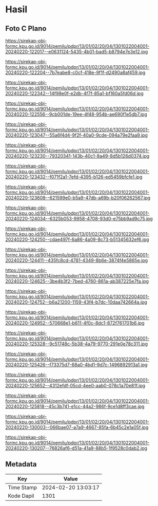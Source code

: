 # Hasil

## Foto C Plano

https://sirekap-obj-formc.kpu.go.id/9014/pemilu/pdpr/13/01/02/20/04/1301022004001-20240220-122017--e0631124-5435-4b01-bad5-b8794e7e3e12.jpg

https://sirekap-obj-formc.kpu.go.id/9014/pemilu/pdpr/13/01/02/20/04/1301022004001-20240220-122204--7b7eabe8-c0cf-418e-9f1f-d2490a8af459.jpg

https://sirekap-obj-formc.kpu.go.id/9014/pemilu/pdpr/13/01/02/20/04/1301022004001-20240220-122342--14f98e0f-e2db-4f7f-85a1-bf160a5fd06d.jpg

https://sirekap-obj-formc.kpu.go.id/9014/pemilu/pdpr/13/01/02/20/04/1301022004001-20240220-122556--9cb001de-19ee-4f48-954b-ae690f1e5db7.jpg

https://sirekap-obj-formc.kpu.go.id/9014/pemilu/pdpr/13/01/02/20/04/1301022004001-20240220-123047--55a6f4d4-9f2f-40a0-9cde-094a79e2faa9.jpg

https://sirekap-obj-formc.kpu.go.id/9014/pemilu/pdpr/13/01/02/20/04/1301022004001-20240220-123230--79320341-143b-40c1-8a49-8d5b126d0374.jpg

https://sirekap-obj-formc.kpu.go.id/9014/pemilu/pdpr/13/01/02/20/04/1301022004001-20240220-123432--f071f2a1-7efd-4395-b126-ed5459bfcfe1.jpg

https://sirekap-obj-formc.kpu.go.id/9014/pemilu/pdpr/13/01/02/20/04/1301022004001-20240220-123608--621599e0-b5a9-47db-a69b-b20f06262567.jpg

https://sirekap-obj-formc.kpu.go.id/9014/pemilu/pdpr/13/01/02/20/04/1301022004001-20240220-124034--6325b053-9958-4708-93d0-e75bb9ad9c75.jpg

https://sirekap-obj-formc.kpu.go.id/9014/pemilu/pdpr/13/01/02/20/04/1301022004001-20240220-124250--cdae497f-6a86-4a09-8c73-b51345632ef6.jpg

https://sirekap-obj-formc.kpu.go.id/9014/pemilu/pdpr/13/01/02/20/04/1301022004001-20240220-124411--435fc8cd-4781-4349-8b6e-3874f4e5865e.jpg

https://sirekap-obj-formc.kpu.go.id/9014/pemilu/pdpr/13/01/02/20/04/1301022004001-20240220-124625--3be4b3f2-7bed-4760-861a-ab387225e7fa.jpg

https://sirekap-obj-formc.kpu.go.id/9014/pemilu/pdpr/13/01/02/20/04/1301022004001-20240220-124752--b6a21200-1159-43f4-b7dc-10daa742664a.jpg

https://sirekap-obj-formc.kpu.go.id/9014/pemilu/pdpr/13/01/02/20/04/1301022004001-20240220-124952--570668e1-b611-4f0c-8dc1-872f761701b6.jpg

https://sirekap-obj-formc.kpu.go.id/9014/pemilu/pdpr/13/01/02/20/04/1301022004001-20240220-125328--9c51748c-5b38-4a79-9770-291e0e78c311.jpg

https://sirekap-obj-formc.kpu.go.id/9014/pemilu/pdpr/13/01/02/20/04/1301022004001-20240220-125426--f73375d7-68a0-4bd1-9d7c-1496892913a1.jpg

https://sirekap-obj-formc.kpu.go.id/9014/pemilu/pdpr/13/01/02/20/04/1301022004001-20240220-125652--4312efdf-05cd-4ee0-aab0-078c1a70e81f.jpg

https://sirekap-obj-formc.kpu.go.id/9014/pemilu/pdpr/13/01/02/20/04/1301022004001-20240220-125818--45c3b741-e1cc-44a2-986f-9ce1d8ff3cae.jpg

https://sirekap-obj-formc.kpu.go.id/9014/pemilu/pdpr/13/01/02/20/04/1301022004001-20240220-130003--066bae07-a7a9-4667-85fa-6b45c2e1a05f.jpg

https://sirekap-obj-formc.kpu.go.id/9014/pemilu/pdpr/13/01/02/20/04/1301022004001-20240220-130207--76826af6-d51a-41a9-88b5-1f9528c0dab2.jpg


## Metadata

| Key        | Value               |
| ---------- | ------------------- |
| Time Stamp | 2024-02-20 13:03:17 |
| Kode Dapil | 1301                |



